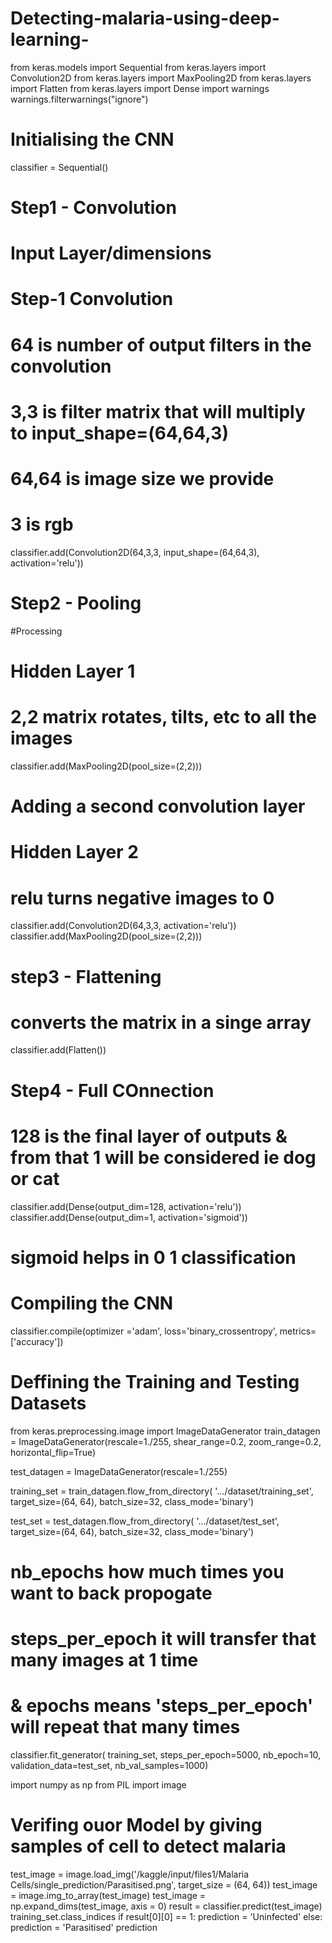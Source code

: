 # Detecting-malaria-using-deep-learning-
from keras.models import Sequential
from keras.layers import Convolution2D
from keras.layers import MaxPooling2D
from keras.layers import Flatten
from keras.layers import Dense
import warnings
warnings.filterwarnings("ignore")


# Initialising the CNN
classifier = Sequential()

# Step1 - Convolution
# Input Layer/dimensions
# Step-1 Convolution
# 64 is number of output filters in the convolution
# 3,3 is filter matrix that will multiply to input_shape=(64,64,3)
# 64,64 is image size we provide
# 3 is rgb
classifier.add(Convolution2D(64,3,3, input_shape=(64,64,3), activation='relu'))

# Step2 - Pooling
#Processing
# Hidden Layer 1
# 2,2 matrix rotates, tilts, etc to all the images
classifier.add(MaxPooling2D(pool_size=(2,2)))

# Adding a second convolution layer
# Hidden Layer 2
# relu turns negative images to 0
classifier.add(Convolution2D(64,3,3, activation='relu'))
classifier.add(MaxPooling2D(pool_size=(2,2)))

# step3 - Flattening
# converts the matrix in a singe array
classifier.add(Flatten())

# Step4 - Full COnnection
# 128 is the final layer of outputs & from that 1 will be considered ie dog or cat
classifier.add(Dense(output_dim=128, activation='relu'))
classifier.add(Dense(output_dim=1, activation='sigmoid'))
# sigmoid helps in 0 1 classification

# Compiling the CNN
classifier.compile(optimizer ='adam', loss='binary_crossentropy', metrics=['accuracy'])

# Deffining the Training and Testing Datasets
from keras.preprocessing.image import ImageDataGenerator
train_datagen = ImageDataGenerator(rescale=1./255,
                                    shear_range=0.2,
                                    zoom_range=0.2,
                                    horizontal_flip=True)

test_datagen = ImageDataGenerator(rescale=1./255)

training_set = train_datagen.flow_from_directory(
        '.../dataset/training_set',
        target_size=(64, 64),
        batch_size=32,
        class_mode='binary')

test_set = test_datagen.flow_from_directory(
        '.../dataset/test_set',
        target_size=(64, 64),
        batch_size=32,
        class_mode='binary')

# nb_epochs how much times you want to back propogate
# steps_per_epoch it will transfer that many images at 1 time
# & epochs means 'steps_per_epoch' will repeat that many times
classifier.fit_generator(
        training_set,
        steps_per_epoch=5000,
        nb_epoch=10,
        validation_data=test_set,
        nb_val_samples=1000)

import numpy as np
from PIL import image
# Verifing ouor Model by giving samples of cell to detect malaria
test_image = image.load_img('/kaggle/input/files1/Malaria Cells/single_prediction/Parasitised.png', target_size = (64, 64))
test_image = image.img_to_array(test_image)
test_image = np.expand_dims(test_image, axis = 0)
result = classifier.predict(test_image)
training_set.class_indices
if result[0][0] == 1:
    prediction = 'Uninfected'
else:
    prediction = 'Parasitised'
prediction
